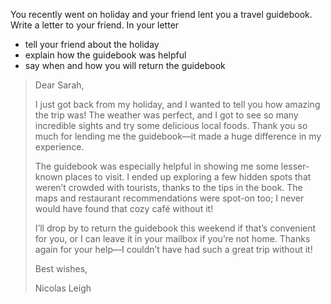 You recently went on holiday and your friend lent you a travel guidebook. Write a letter to your friend. In your letter 

- tell your friend about the holiday
- explain how the guidebook was helpful
- say when and how you will return the guidebook

> Dear Sarah,
>
> I just got back from my holiday, and I wanted to tell you how amazing the trip was! The weather was perfect, and I got to see so many incredible sights and try some delicious local foods. Thank you so much for lending me the guidebook—it made a huge difference in my experience.
>
> The guidebook was especially helpful in showing me some lesser-known places to visit. I ended up exploring a few hidden spots that weren’t crowded with tourists, thanks to the tips in the book. The maps and restaurant recommendations were spot-on too; I never would have found that cozy café without it!
>
> I’ll drop by to return the guidebook this weekend if that’s convenient for you, or I can leave it in your mailbox if you’re not home. Thanks again for your help—I couldn’t have had such a great trip without it!
>
> Best wishes,
>
> Nicolas Leigh